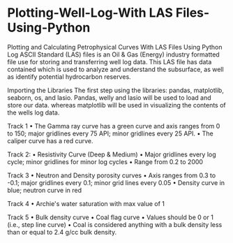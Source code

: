 # Plotting-Well-Log-With LAS Files-Using-Python
Plotting and Calculating Petrophysical Curves With LAS Files Using Python
Log ASCII Standard (LAS) files is an Oil & Gas (Energy) industry formatted file use for storing and transferring well log data.
This LAS file has data contained which is used to analyze and understand the subsurface, as well as identify potential hydrocarbon reserves.

Importing the Libraries
The first step using the libraries: pandas, matplotlib, seaborn, os, and lasio.
Pandas, welly and lasio will be used to load and store our data. 
whereas matplotlib will be used in visualizing the contents of the wells log data.


Track 1
•	The Gamma ray curve has a green curve and axis ranges from 0 to 150; major gridlines every 75 API; minor gridlines every 25 API.
•	The caliper curve has a red curve. 

Track 2: 
•	Resistivity Curve (Deep & Medium)
•	Major gridlines every log cycle; minor gridlines for minor log cycles 
•	Range from 0.2 to 2000 

Track 3 
•	Neutron and Density porosity curves 
•	Axis ranges from 0.3 to -0.1; major gridlines every 0.1; minor grid lines every 0.05 
•	Density curve in blue; neutron curve in red 

Track 4 
•	Archie's water saturation with max value of 1 

Track 5 
•	Bulk density curve 
•	Coal flag curve 
•	Values should be 0 or 1 (i.e., step line curve) 
•	Coal is considered anything with a bulk density less than or equal to 2.4 g/cc bulk density.
